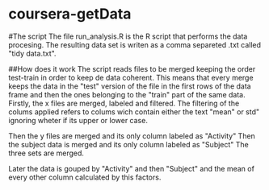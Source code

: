 coursera-getData
================


#The script
The file run_analysis.R is the R script that performs the data procesing.
The resulting data set is writen as a comma separeted .txt called "tidy data.txt".


##How does it work
The script reads files to be merged keeping the order test-train in order to keep de data coherent. This means that every merge keeps the data in the "test" version of the file in the first rows of the data frame and then the ones belonging to the "train" part of the same data.  
Firstly, the x files are merged, labeled and filtered. The filtering of the colums applied refers to colums wich contain either the text "mean" or std" ignoring wheter if its upper or lower case.

Then the y files are merged and its only column labeled as "Activity"
Then the subject data is merged and its only column labeled as "Subject"
The three sets are merged.

Later the data is gouped by "Activity" and then "Subject" and the mean of every other column calculated by this factors.
